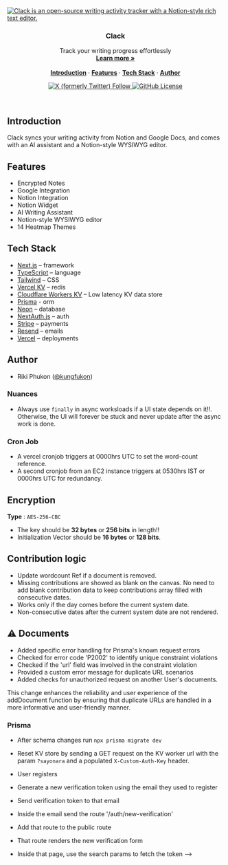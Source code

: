 <!--
<div
  style={{
    display: 'flex',
    height: '100%',
    width: '100%',
    alignItems: 'center',
    justifyContent: 'center',
    flexDirection: 'column',
    backgroundImage: 'linear-gradient(to bottom, #dbf4ff, #fff1f1)',
    fontSize: 60,
    letterSpacing: -2,
    fontWeight: 700,
    textAlign: 'center',
  }}
>
  <img style={{ maxWidth: '100%', maxHeight: '120px' }}
    alt="Clack Logo" src="https://clack.rkph.me/_next/image?url=%2Flogo.png&w=750&q=100" />
  <div
  >
    Clack
  </div>

</div>
-->
<a href="https://clack.rkph.me">
  <img alt="Clack is an open-source writing activity tracker with a Notion-style rich text editor." src="https://github.com/phukon/clack/assets/60285613/53a92208-e160-47b5-a442-71c802c6a7f7">
</a>


<h3 align="center">Clack</h3>

<p align="center">
    Track your
writing progress effortlessly
    <br />
    <a href="https://clack.rkph.me"><strong>Learn more »</strong></a>
    <br />
    <br />
    <a href="#introduction"><strong>Introduction</strong></a> ·
    <a href="#features"><strong>Features</strong></a> ·
    <a href="#tech-stack"><strong>Tech Stack</strong></a> ·
    <a href="#author"><strong>Author</strong></a>
</p>

<p align="center">
  <a href="https://twitter.com/kungfukon">
   <img alt="X (formerly Twitter) Follow" src="https://img.shields.io/twitter/follow/kungukon">
  </a>
  <a href="https://github.com/phukon/clack/blob/main/LICENSE">
   <img alt="GitHub License" src="https://img.shields.io/github/license/phukon/clack">
  </a>
</p>

<br/>

## Introduction

Clack syncs your writing activity from Notion and Google Docs, and comes with an AI assistant and a Notion-style WYSIWYG editor.

## Features

- Encrypted Notes
- Google Integration
- Notion Integration
- Notion Widget
- AI Writing Assistant
- Notion-style WYSIWYG editor
- 14 Heatmap Themes

## Tech Stack

- [Next.js](https://nextjs.org/) – framework
- [TypeScript](https://www.typescriptlang.org/) – language
- [Tailwind](https://tailwindcss.com/) – CSS
- [Vercel KV](https://vercel.com/docs/storage/vercel-kv) – redis
- [Cloudflare Workers KV](https://www.cloudflare.com/en-in/developer-platform/workers-kv/) – Low latency KV data store
- [Prisma](https://www.prisma.io/) - orm
- [Neon](https://neon.tech/) – database
- [NextAuth.js](https://next-auth.js.org/) – auth
- [Stripe](https://stripe.com/) – payments
- [Resend](https://resend.com/) – emails
- [Vercel](https://vercel.com/) – deployments

## Author

- Riki Phukon ([@kungfukon](https://twitter.com/kungfukon))





### Nuances
- Always use `finally` in async worksloads if a UI state depends on it!!. Otherwise, the UI will forever be stuck and never update after the async work is done.


### Cron Job
- A vercel cronjob triggers at 0000hrs UTC to set the word-count reference.
- A second cronjob from an EC2 instance triggers at 0530hrs IST or 0000hrs UTC for redundancy.

## Encryption
**Type** : `AES-256-CBC`
- The key should be **32 bytes** or **256 bits** in length!!
- Initialization Vector should be **16 bytes** or **128 bits**.

## Contribution logic
- Update wordcount Ref if a document is removed.
- Missing contributions are showed as blank on the canvas. No need to add blank contribution data to keep contributions array filled with consecutive dates.
- Works only if the day comes before the current system date.
- Non-consecutive dates after the current system date are not rendered. 

## ⚠ Documents
- Added specific error handling for Prisma's known request errors
- Checked for error code 'P2002' to identify unique constraint violations
- Checked if the 'url' field was involved in the constraint violation
- Provided a custom error message for duplicate URL scenarios
- Added checks for unauthorized request on another User's documents.

This change enhances the reliability and user experience of the addDocument function by ensuring that duplicate URLs are handled in a more informative and user-friendly manner.

### Prisma
- After schema changes run `npx prisma migrate dev` 
- Reset KV store by sending a GET request on the KV worker url with the param `?sayonara` and a populated `X-Custom-Auth-Key` header.


- User registers
- Generate a new verification token using the email they used to register
- Send verification token to that email
- Inside the email send the route '/auth/new-verification'
- Add that route to the public route
- That route renders the new verification form
- Inside that page, use the search params to fetch the token -->
